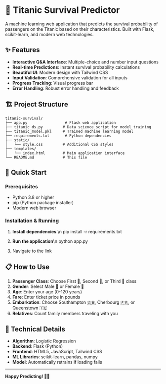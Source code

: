 # 🚢 Titanic Survival Predictor

A machine learning web application that predicts the survival probability of passengers on the Titanic based on their characteristics. Built with Flask, scikit-learn, and modern web technologies.

## ✨ Features
- **Interactive Q&A Interface**: Multiple-choice and number input questions
- **Real-time Predictions**: Instant survival probability calculations
- **Beautiful UI**: Modern design with Tailwind CSS
- **Input Validation**: Comprehensive validation for all inputs
- **Progress Tracking**: Visual progress bar
- **Error Handling**: Robust error handling and feedback

## 🏗️ Project Structure

```
titanic-survival/
├── app.py                 # Flask web application
├── titanic_ds.py         # Data science script for model training
├── titanic_model.pkl     # Trained machine learning model
├── requirements.txt       # Python dependencies
├── static/
│   └── style.css         # Additional CSS styles
├── templates/
│   └── index.html        # Main application interface
└── README.md             # This file
```

## 🚀 Quick Start

### Prerequisites
- Python 3.8 or higher
- pip (Python package installer)
- Modern web browser

### Installation & Running

1. **Install dependencies** \n
   pip install -r requirements.txt
2. **Run the application**\n
   python app.py

3. Navigate to the link

## 📋 How to Use

1. **Passenger Class**: Choose First 🥇, Second 🥈, or Third 🥉 class
2. **Gender**: Select Male 👨 or Female 👩
3. **Age**: Enter your age (0-120 years)
4. **Fare**: Enter ticket price in pounds
5. **Embarkation**: Choose Southampton 🇬🇧, Cherbourg 🇫🇷, or Queenstown 🇮🇪
6. **Relatives**: Count family members traveling with you

## 🔧 Technical Details

- **Algorithm**: Logistic Regression
- **Backend**: Flask (Python)
- **Frontend**: HTML5, JavaScript, Tailwind CSS
- **ML Libraries**: scikit-learn, pandas, numpy
- **Model**: Automatically retrains if loading fails

---

**Happy Predicting! 🚢✨**
